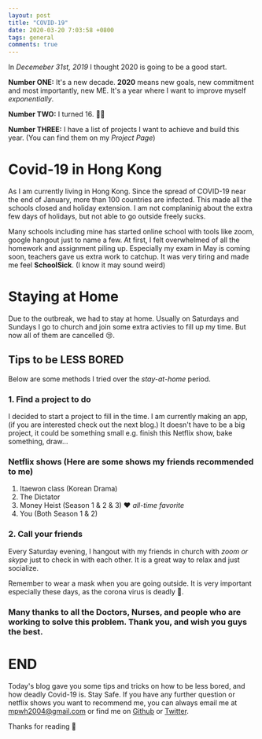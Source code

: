 ```yaml
---
layout: post
title: "COVID-19"
date: 2020-03-20 7:03:58 +0800
tags: general
comments: true
---
```


In _Decemeber 31st, 2019_ I thought 2020 is going to be a good start.

**Number ONE:** It's a new decade. **2020** means new goals, new commitment and most importantly, new ME. It's a year where I want to improve myself _exponentially_.

**Number TWO:** I turned 16. 🎂🎉

**Number THREE:** I have a list of projects I want to achieve and build this year. (You can find them on my _Project Page_)

# Covid-19 in Hong Kong

As I am currently living in Hong Kong. Since the spread of COVID-19 near the end of January, more than 100 countries are infected. This made all the schools closed and holiday extension. I am not complaninig about the extra few days of holidays, but not able to go outside freely sucks.

Many schools including mine has started online school with tools like zoom, google hangout just to name a few. At first, I felt overwhelmed of all the homework and assignment piling up. Especially my exam in May is coming soon, teachers gave us extra work to catchup. It was very tiring and made me feel **SchoolSick**. (I know it may sound weird)

# Staying at Home

Due to the outbreak, we had to stay at home. Usually on Saturdays and Sundays I go to church and join some extra activies to fill up my time. But now all of them are cancelled 😢.

## Tips to be LESS BORED

Below are some methods I tried over the _stay-at-home_ period.

### 1. Find a project to do

I decided to start a project to fill in the time. I am currently making an app, (if you are interested check out the next blog.) It doesn't have to be a big project, it could be something small e.g. finish this Netflix show, bake something, draw...

### Netflix shows (Here are some shows my friends recommended to me)

1. Itaewon class (Korean Drama)
2. The Dictator
3. Money Heist (Season 1 & 2 & 3) ❤️ _all-time favorite_
4. You (Both Season 1 & 2)

### 2. Call your friends

Every Saturday evening, I hangout with my friends in church with _zoom or skype_ just to check in with each other. It is a great way to relax and just socialize.

Remember to wear a mask when you are going outside. It is very important especially these days, as the corona virus is deadly 🦠.

### Many thanks to all the Doctors, Nurses, and people who are working to solve this problem. Thank you, and wish you guys the best.

# END

Today's blog gave you some tips and tricks on how to be less bored, and how deadly Covid-19 is. Stay Safe. If you have any further question or netflix shows you want to recommend me, you can always email me at <mpwh2004@gmail.com> or find me on [Github](https://github.com/melaniehsieh) or [Twitter](https://twitter.com/melaniehsieh).

Thanks for reading 👀
